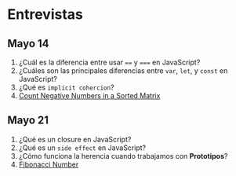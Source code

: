 # Entrevistas

## Mayo 14

1. ¿Cuál es la diferencia entre usar `==` y `===` en JavaScript?
2. ¿Cuáles son las principales diferencias entre `var`, `let`, y `const` en JavaScript?
3. ¿Qué es `implicit cohercion`?
4. [Count Negative Numbers in a Sorted Matrix](https://leetcode.com/problems/count-negative-numbers-in-a-sorted-matrix/)

## Mayo 21

1. ¿Qué es un closure en JavaScript?
2. ¿Qué es un `side effect` en JavaScript?
3. ¿Cómo funciona la herencia cuando trabajamos con **Prototipos**?
4. [Fibonacci Number](https://leetcode.com/problems/fibonacci-number/)
